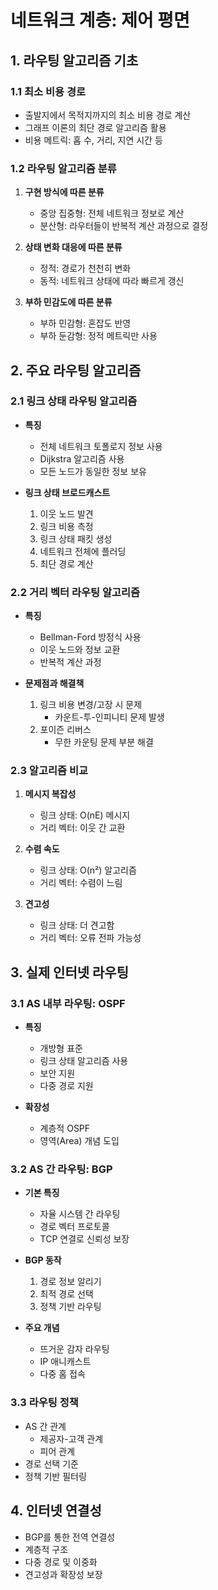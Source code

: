 # 네트워크 계층: 제어 평면

## 1. 라우팅 알고리즘 기초

### 1.1 최소 비용 경로

- 출발지에서 목적지까지의 최소 비용 경로 계산
- 그래프 이론의 최단 경로 알고리즘 활용
- 비용 메트릭: 홉 수, 거리, 지연 시간 등

### 1.2 라우팅 알고리즘 분류

1. **구현 방식에 따른 분류**

   - 중앙 집중형: 전체 네트워크 정보로 계산
   - 분산형: 라우터들이 반복적 계산 과정으로 결정

2. **상태 변화 대응에 따른 분류**

   - 정적: 경로가 천천히 변화
   - 동적: 네트워크 상태에 따라 빠르게 갱신

3. **부하 민감도에 따른 분류**
   - 부하 민감형: 혼잡도 반영
   - 부하 둔감형: 정적 메트릭만 사용

## 2. 주요 라우팅 알고리즘

### 2.1 링크 상태 라우팅 알고리즘

- **특징**

  - 전체 네트워크 토폴로지 정보 사용
  - Dijkstra 알고리즘 사용
  - 모든 노드가 동일한 정보 보유

- **링크 상태 브로드캐스트**
  1. 이웃 노드 발견
  2. 링크 비용 측정
  3. 링크 상태 패킷 생성
  4. 네트워크 전체에 플러딩
  5. 최단 경로 계산

### 2.2 거리 벡터 라우팅 알고리즘

- **특징**

  - Bellman-Ford 방정식 사용
  - 이웃 노드와 정보 교환
  - 반복적 계산 과정

- **문제점과 해결책**
  1. 링크 비용 변경/고장 시 문제
     - 카운트-투-인피니티 문제 발생
  2. 포이즌 리버스
     - 무한 카운팅 문제 부분 해결

### 2.3 알고리즘 비교

1. **메시지 복잡성**

   - 링크 상태: O(nE) 메시지
   - 거리 벡터: 이웃 간 교환

2. **수렴 속도**

   - 링크 상태: O(n²) 알고리즘
   - 거리 벡터: 수렴이 느림

3. **견고성**
   - 링크 상태: 더 견고함
   - 거리 벡터: 오류 전파 가능성

## 3. 실제 인터넷 라우팅

### 3.1 AS 내부 라우팅: OSPF

- **특징**

  - 개방형 표준
  - 링크 상태 알고리즘 사용
  - 보안 지원
  - 다중 경로 지원

- **확장성**
  - 계층적 OSPF
  - 영역(Area) 개념 도입

### 3.2 AS 간 라우팅: BGP

- **기본 특징**

  - 자율 시스템 간 라우팅
  - 경로 벡터 프로토콜
  - TCP 연결로 신뢰성 보장

- **BGP 동작**

  1. 경로 정보 알리기
  2. 최적 경로 선택
  3. 정책 기반 라우팅

- **주요 개념**
  - 뜨거운 감자 라우팅
  - IP 애니캐스트
  - 다중 홈 접속

### 3.3 라우팅 정책

- AS 간 관계
  - 제공자-고객 관계
  - 피어 관계
- 경로 선택 기준
- 정책 기반 필터링

## 4. 인터넷 연결성

- BGP를 통한 전역 연결성
- 계층적 구조
- 다중 경로 및 이중화
- 견고성과 확장성 보장
